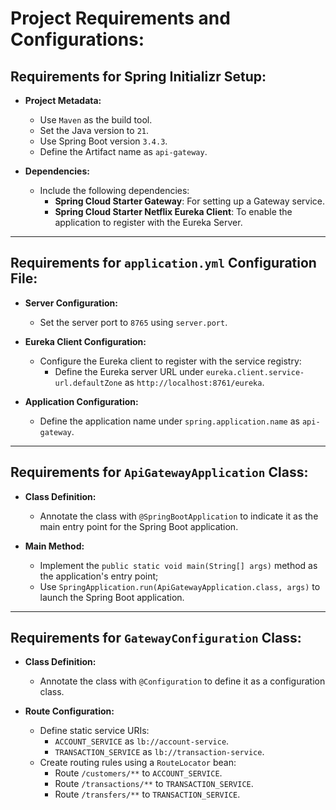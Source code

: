 # Project Requirements and Configurations:

## Requirements for Spring Initializr Setup:

- **Project Metadata:**
    - Use `Maven` as the build tool.
    - Set the Java version to `21`.
    - Use Spring Boot version `3.4.3`.
    - Define the Artifact name as `api-gateway`.

- **Dependencies:**
    - Include the following dependencies:
        - **Spring Cloud Starter Gateway**: For setting up a Gateway service.
        - **Spring Cloud Starter Netflix Eureka Client**: To enable the application to register with the Eureka Server.

---

## Requirements for `application.yml` Configuration File:

- **Server Configuration:**
    - Set the server port to `8765` using `server.port`.

- **Eureka Client Configuration:**
    - Configure the Eureka client to register with the service registry:
        - Define the Eureka server URL under `eureka.client.service-url.defaultZone` as `http://localhost:8761/eureka`.

- **Application Configuration:**
    - Define the application name under `spring.application.name` as `api-gateway`.

---

## Requirements for `ApiGatewayApplication` Class:

- **Class Definition:**
    - Annotate the class with `@SpringBootApplication` to indicate it as the main entry point for the Spring Boot
      application.

- **Main Method:**
    - Implement the `public static void main(String[] args)` method as the application's entry point;
    - Use `SpringApplication.run(ApiGatewayApplication.class, args)` to launch the Spring Boot application.

---

## Requirements for `GatewayConfiguration` Class:

- **Class Definition:**
    - Annotate the class with `@Configuration` to define it as a configuration class.

- **Route Configuration:**
    - Define static service URIs:
        - `ACCOUNT_SERVICE` as `lb://account-service`.
        - `TRANSACTION_SERVICE` as `lb://transaction-service`.
    - Create routing rules using a `RouteLocator` bean:
        - Route `/customers/**` to `ACCOUNT_SERVICE`.
        - Route `/transactions/**` to `TRANSACTION_SERVICE`.
        - Route `/transfers/**` to `TRANSACTION_SERVICE`.